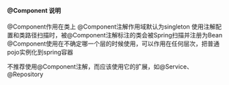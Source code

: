 #### @Component 说明

@Component作用在类上
@Component注解作用域默认为singleton
使用注解配置和类路径扫描时，被@Component注解标注的类会被Spring扫描并注册为Bean
@Component使用在不确定哪一个层的时候使用，可以作用在任何层次，把普通pojo实例化到spring容器

不推荐使用@Component注解，而应该使用它的扩展，如@Service、@Repository